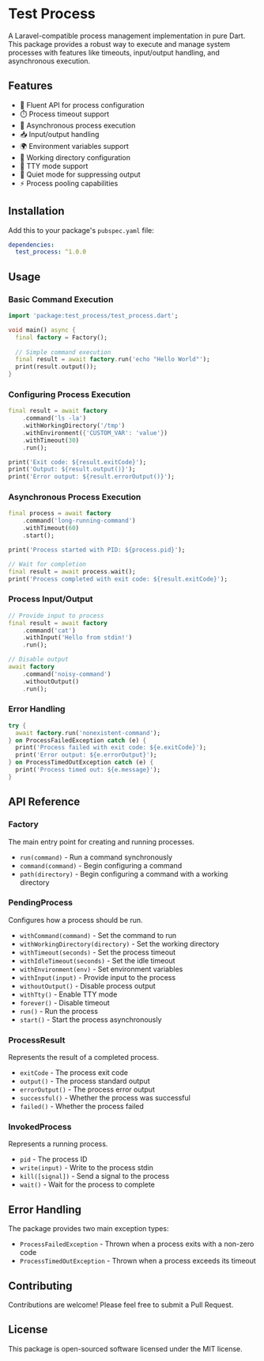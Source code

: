 # Test Process

A Laravel-compatible process management implementation in pure Dart. This package provides a robust way to execute and manage system processes with features like timeouts, input/output handling, and asynchronous execution.

## Features

- 💫 Fluent API for process configuration
- ⏱️ Process timeout support
- 🔄 Asynchronous process execution
- 📥 Input/output handling
- 🌍 Environment variables support
- 📁 Working directory configuration
- 🚦 TTY mode support
- 🤫 Quiet mode for suppressing output
- ⚡ Process pooling capabilities

## Installation

Add this to your package's `pubspec.yaml` file:

```yaml
dependencies:
  test_process: ^1.0.0
```

## Usage

### Basic Command Execution

```dart
import 'package:test_process/test_process.dart';

void main() async {
  final factory = Factory();
  
  // Simple command execution
  final result = await factory.run('echo "Hello World"');
  print(result.output());
}
```

### Configuring Process Execution

```dart
final result = await factory
    .command('ls -la')
    .withWorkingDirectory('/tmp')
    .withEnvironment({'CUSTOM_VAR': 'value'})
    .withTimeout(30)
    .run();

print('Exit code: ${result.exitCode}');
print('Output: ${result.output()}');
print('Error output: ${result.errorOutput()}');
```

### Asynchronous Process Execution

```dart
final process = await factory
    .command('long-running-command')
    .withTimeout(60)
    .start();

print('Process started with PID: ${process.pid}');

// Wait for completion
final result = await process.wait();
print('Process completed with exit code: ${result.exitCode}');
```

### Process Input/Output

```dart
// Provide input to process
final result = await factory
    .command('cat')
    .withInput('Hello from stdin!')
    .run();

// Disable output
await factory
    .command('noisy-command')
    .withoutOutput()
    .run();
```

### Error Handling

```dart
try {
  await factory.run('nonexistent-command');
} on ProcessFailedException catch (e) {
  print('Process failed with exit code: ${e.exitCode}');
  print('Error output: ${e.errorOutput}');
} on ProcessTimedOutException catch (e) {
  print('Process timed out: ${e.message}');
}
```

## API Reference

### Factory

The main entry point for creating and running processes.

- `run(command)` - Run a command synchronously
- `command(command)` - Begin configuring a command
- `path(directory)` - Begin configuring a command with a working directory

### PendingProcess

Configures how a process should be run.

- `withCommand(command)` - Set the command to run
- `withWorkingDirectory(directory)` - Set the working directory
- `withTimeout(seconds)` - Set the process timeout
- `withIdleTimeout(seconds)` - Set the idle timeout
- `withEnvironment(env)` - Set environment variables
- `withInput(input)` - Provide input to the process
- `withoutOutput()` - Disable process output
- `withTty()` - Enable TTY mode
- `forever()` - Disable timeout
- `run()` - Run the process
- `start()` - Start the process asynchronously

### ProcessResult

Represents the result of a completed process.

- `exitCode` - The process exit code
- `output()` - The process standard output
- `errorOutput()` - The process error output
- `successful()` - Whether the process was successful
- `failed()` - Whether the process failed

### InvokedProcess

Represents a running process.

- `pid` - The process ID
- `write(input)` - Write to the process stdin
- `kill([signal])` - Send a signal to the process
- `wait()` - Wait for the process to complete

## Error Handling

The package provides two main exception types:

- `ProcessFailedException` - Thrown when a process exits with a non-zero code
- `ProcessTimedOutException` - Thrown when a process exceeds its timeout

## Contributing

Contributions are welcome! Please feel free to submit a Pull Request.

## License

This package is open-sourced software licensed under the MIT license.
